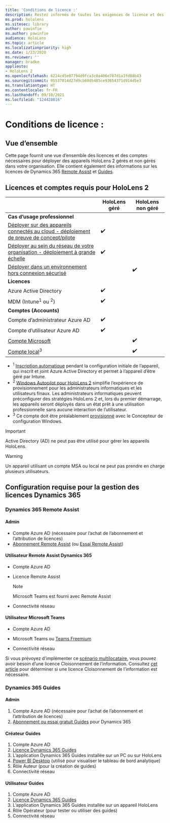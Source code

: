```yaml
---
title: 'Conditions de licence :'
description: Restez informés de toutes les exigences de licence et des instructions dont vous avez besoin pour la gestion des appareils mobiles, d’HoloLens et de Remote Assist.
ms.prod: hololens
ms.sitesec: library
author: pawinfie
ms.author: pawinfie
audience: HoloLens
ms.topic: article
ms.localizationpriority: high
ms.date: 1/23/2020
ms.reviewer: ''
manager: bradke
appliesto:
- HoloLens 2
ms.openlocfilehash: 6224cd5e07794d9fca3c0a406e787d1a3fd88b43
ms.sourcegitcommit: 05537014d27d9cb60d5485ce93654371d914d5e3
ms.translationtype: HT
ms.contentlocale: fr-FR
ms.lasthandoff: 09/10/2021
ms.locfileid: "124428016"
---
```

# <a name="license-requirements"></a>Conditions de licence :

## <a name="overview"></a>Vue d’ensemble
Cette page fournit une vue d’ensemble des licences et des comptes nécessaires pour déployer des appareils HoloLens 2 gérés et non gérés dans votre organisation. Elle contient également des informations sur les licences de Dynamics 365 [Remote Assist](#dynamics-365-remote-assist) et [Guides](#dynamics-365-guides).

## <a name="hololens-2-license-and-account-requirements"></a>Licences et comptes requis pour HoloLens 2

 
|       &nbsp;      | HoloLens géré | HoloLens non géré |
|-------------------|-----------------|---------------------|
| **Cas d’usage professionnel** | | |
| [Déployer sur des appareils connectés au cloud - déploiement de preuve de concept/pilote](hololens-requirements.md#scenario-a-deploy-to-cloud-connected-devices)  | ✔️| |
| [Déployer au sein du réseau de votre organisation - déploiement à grande échelle](hololens-requirements.md#scenario-b-deploy-inside-your-organizations-network) | ✔️| |
| [Déployer dans un environnement hors connexion sécurisé](hololens-requirements.md#scenario-c-deploy-in-secure-offline-environment) | | ✔️ |
| **Licences** | | |
| Azure Active Directory | ✔️ | |
| MDM (Intune<sup>1</sup> ou <sup>2</sup>) | ✔️  | |
| **Comptes (Accounts)** |  | |
| Compte d’administrateur Azure AD | ✔️ |  |
| Compte d’utilisateur Azure AD | ✔️ | |
| [Compte Microsoft](/windows/security/identity-protection/access-control/microsoft-accounts)| | ✔️ |
| [Compte local](/windows/security/identity-protection/access-control/local-accounts)<sup>3</sup> | | ✔️ |
- <sup>1</sup> [Inscription automatique](/mem/intune/enrollment/windows-enroll#enable-windows-10-automatic-enrollment) pendant la configuration initiale de l’appareil, qui inscrit et joint Azure Active Directory et permet à l’appareil d’être géré par Intune.
- <sup>2</sup> [Windows Autopilot pour HoloLens 2](hololens2-autopilot.md) simplifie l’expérience de provisionnement pour les administrateurs informatiques et les utilisateurs finaux. Les administrateurs informatiques peuvent préconfigurer des stratégies HoloLens 2 et, lors du premier démarrage, les appareils seront déployés dans un état prêt à une utilisation professionnelle sans aucune interaction de l’utilisateur.
- <sup>3</sup> Ce compte doit être préalablement [provisionné](hololens-provisioning.md#provisioning-package-hololens-wizard) avec le Concepteur de configuration Windows.

> [!IMPORTANT]
> Active Directory (AD) ne peut pas être utilisé pour gérer les appareils HoloLens.
 
> [!WARNING]
> Un appareil utilisant un compte MSA ou local ne peut pas prendre en charge plusieurs utilisateurs.

## <a name="dynamics-365-licensing-and-requirements"></a>Configuration requise pour la gestion des licences Dynamics 365

### <a name="dynamics-365-remote-assist"></a>Dynamics 365 Remote Assist 

#### <a name="admin"></a>Admin

- Compte Azure AD (nécessaire pour l’achat de l’abonnement et l’attribution de licences)
- [Abonnement Remote Assist](/dynamics365/mixed-reality/remote-assist/buy-and-deploy-remote-assist) (ou [Essai Remote Assist](/dynamics365/mixed-reality/remote-assist/try-remote-assist))
    
#### <a name="dynamics-365-remote-assist-user"></a>Utilisateur Remote Assist Dynamics 365

- Compte Azure AD

- Licence Remote Assist 

  > [!NOTE]
  > Microsoft Teams est fourni avec Remote Assist

- Connectivité réseau

#### <a name="microsoft-teams-user"></a>Utilisateur Microsoft Teams

- Compte Azure AD

- Microsoft Teams ou [Teams Freemium](https://products.office.com/microsoft-teams/free)

- Connectivité réseau

Si vous prévoyez d’implémenter ce [scénario multilocataire](/dynamics365/mixed-reality/remote-assist/cross-tenant-overview#scenario-2-leasing-services-to-other-tenants), vous pouvez avoir besoin d’une licence Cloisonnement de l’information. Consultez [cet article](/dynamics365/mixed-reality/remote-assist/cross-tenant-licensing-implementation#step-1-determine-if-information-barriers-are-necessary) pour déterminer si une licence Cloisonnement de l’information est nécessaire.

### <a name="dynamics-365-guides"></a>Dynamics 365 Guides 

#### <a name="admin"></a>Admin

1. Compte Azure AD (nécessaire pour l’achat de l’abonnement et l’attribution de licences)
2. [Abonnement ou essai gratuit Guides](/dynamics365/mixed-reality/guides/setup-step-one) pour Dynamics 365

#### <a name="guides-author"></a>Créateur Guides

1. Compte Azure AD
1. [Licence Dynamics 365 Guides](/dynamics365/mixed-reality/guides/requirements)
1. L’application Dynamics 365 Guides installée sur un PC ou sur HoloLens
1. [Power BI Desktop](https://powerbi.microsoft.com/desktop/) (utilisé pour visualiser le tableau de bord analytique)
1. Rôle Auteur (pour la création de guides)
1. Connectivité réseau

#### <a name="guides-user"></a>Utilisateur Guides

1. Compte Azure AD
1. [Licence Dynamics 365 Guides](/dynamics365/mixed-reality/guides/requirements)
1. L’application Dynamics 365 Guides installée sur un appareil HoloLens
1. Rôle Opérateur (pour tester ou utiliser des guides)
1. Connectivité réseau
